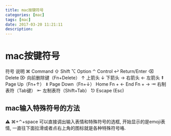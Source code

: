 ```yaml
---
title: mac按键符号
categories: [mac]
tags: [mac]
date: 2017-03-20 11:21:11
description:
---
```


# mac按键符号



符号	说明
⌘	Command
⇧	Shift
⌥	Option
⌃	Control
↩︎	Return/Enter
⌫	Delete
⌦	向前删除键（Fn+Delete）
↑	上箭头
↓	下箭头
→	右箭头
←	左箭头
⇞	Page Up（Fn+↑）
⇟	Page Down（Fn+↓）
Home	Fn + ←
End	Fn + →
⇥	右制表符（Tab键）
⇤	左制表符（Shift+Tab）
⎋	Escape (Esc)

## mac输入特殊符号的方法

⚠️ ⌘+⌃+space 可以直接调出输入表情和特殊符号的选框, 开始显示的是emoji表情, 一直往下面拉滑或者点右上角的图标就是各种特殊符号咯.
